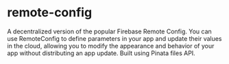 # remote-config

A decentralized version of the popular Firebase Remote Config. 
You can use RemoteConfig to define parameters in your app and update their values in the cloud, allowing you to modify the appearance and behavior of your app without distributing an app update. 
Built using Pinata files API.
